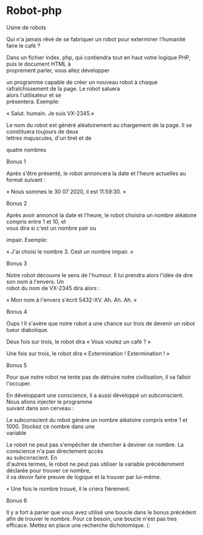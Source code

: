 # Robot-php

Usine de robots  

Qui n'a jamais rêvé de se fabriquer un robot pour exterminer l'humanité faire le café ?  

Dans un fichier index. php, qui contiendra tout en haut votre logique PHP, puis le document HTML à  
proprement parler, vous allez développer  

un programme capable de créer un nouveau robot à chaque rafraîchissement de la page. Le robot saluera  
alors l'utilisateur et se  
présentera. Exemple:  

« Salut. humain. Je suis VX-2345.»  

Le nom du robot est généré aléatoirement au chargement de la page. Il se constituera toujours de deux  
lettres majuscules, d'un tiret et de  

quatre nombres  

Bonus 1  

Après s'être présenté, le robot annoncera la date et l'heure actuelles au format suivant :  

« Nous sommes le 30 07 2020, il est 11:59:30. »  

Bonus 2  

Après avoir annoncé la date et l'heure, le robot choisira un nombre aléatoire compris entre 1 et 10, et  
vous dira si c'est un nombre pair ou  

impair. Exemple:  

« J'ai choisi le nombre 3. Cest un nombre impair. »  

Bonus 3  

Notre robot découvre le sens de l'humour. Il lui prendra alors l'idée de dire son nom à l'envers. Un  
robot du nom de VX-2345 dira alors :  

« Mon nom à l'envers s'écrit 5432-XV. Ah. Ah. Ah. »  
  
    


Bonus 4  

Oups ! Il s'avère que notre robot a une chance sur trois de devenir un robot tueur diabolique.  

Deux fois sur trois, le robot dira « Vous voulez un café ? »  

Une fois sur trois, le robot dira « Extermination ! Extermination ! »  

Bonus 5  
  
Pour que notre robot ne tente pas de détruire notre civilisation, il va falloir l'occuper.  

En développant une conscience, il a aussi développé un subconscient. Nous allons injecter le programme  
suivant dans son cerveau :  

Le subconscient du robot génère un nombre aléatoire compris entre 1 et 1000. Stockez ce nombre dans une  
variable  
        
Le robot ne peut pas s'empêcher de chercher à deviner ce nombre. La conscience n'a pas directement accès  
au subconscient. En  
d'autres termes, le robot ne peut pas utiliser la variable précédemment déclarée pour trouver ce nombre,  
il va devoir faire preuve de logique et la trouver par lui-même.  

• Une fois le nombre trouvé, il le criera fièrement.  

Bonus 6  
  
    
    
Il y a fort à parier que vous avez utilisé une boucle dans le bonus précédent afin de trouver le nombre. Pour ce besoin, une boucle n'est pas
tres efficace. Mettez en place une recherche dichotomique. (: